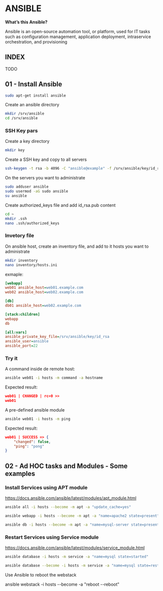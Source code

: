 # ANSIBLE

**What’s this Ansible?**

Ansible is an open-source automation tool, or platform, used for IT tasks such as configuration management, application deployment, intraservice orchestration, and provisioning

## INDEX

TODO

## 01 - Install Ansible

```bash
sudo apt-get install ansible
```

Create an ansible directory 

```bash
mkdir /srv/ansible
cd /srv/ansible
```

### SSH Key pars
Create a key directory
```bash
mkdir key
```

Create a SSH key and copy to all servers

```bash
ssh-keygen -t rsa -b 4096 -C "ansible@example" -f /srv/ansible/key/id_rsa
```

On the servers you want to administrate
```bash
sudo adduser ansible
sudo usermod -aG sudo ansible
su ansible
```

Create authorized_keys file and add id_rsa.pub content
```bash
cd ~
mkdir .ssh
nano .ssh/authorized_keys
```

### Invetory file

On ansible host, create an inventory file, and add to it hosts you want to administrate

```bash
mkdir inventory
nano inventory/hosts.ini 
```

exmaple:

```ini
[webapp]
web01 ansible_host=web01.example.com
web02 ansible_host=web02.example.com

[db]
db01 ansible_host=web02.example.com

[stack:children]
webapp
db

[all:vars]
ansible_private_key_file=/srv/ansible/key/id_rsa
ansible_user=ansible
ansible_port=22
```

### Try it

A command inside de remote host:
```bash
ansible web01 -i hosts -m command -a hostname
```
Expected result:

```json
web01 | CHANGED | rc=0 >>
web01
```

A pre-defined ansible module 
```bash
ansible web01 -i hosts -m ping
```
Expected result:
```json
web01 | SUCCESS => {
    "changed": false,
    "ping": "pong"
}
```

## 02 - Ad HOC tasks and Modules - Some examples

### Install Services using APT module

https://docs.ansible.com/ansible/latest/modules/apt_module.html

```bash
ansible all -i hosts --become -m apt -a "update_cache=yes"
```
``` bash
ansible webapp -i hosts --become -m apt -a "name=apache2 state=present"
```
```bash
ansible db -i hosts --become -m apt -a "name=mysql-server state=present"
```

### Restart Services using Service module

https://docs.ansible.com/ansible/latest/modules/service_module.html

```bash
ansible database -i hosts -m service -a "name=mysql state=started"
```

```bash
ansible database --become -i hosts -m service -a "name=mysql state=restarted"
```

Use Ansible to reboot the webstack

ansible webstack -i hosts --become -a "reboot --reboot"